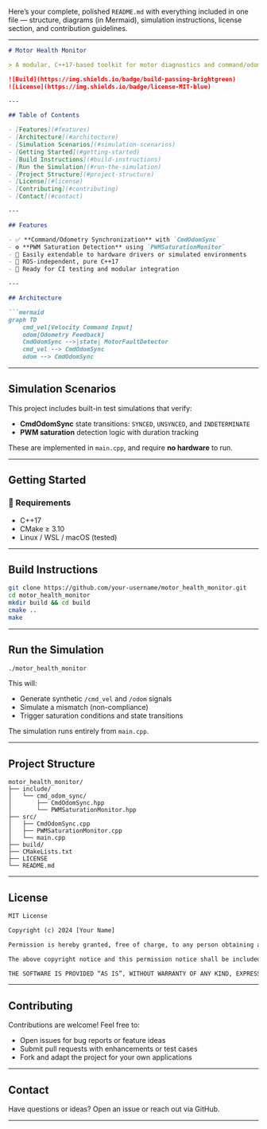 Here’s your complete, polished `README.md` with everything included in one file — structure, diagrams (in Mermaid), simulation instructions, license section, and contribution guidelines.

---

````markdown
# Motor Health Monitor

> A modular, C++17-based toolkit for motor diagnostics and command/odometry compliance monitoring. Hardware-agnostic and simulation-ready.

![Build](https://img.shields.io/badge/build-passing-brightgreen)
![License](https://img.shields.io/badge/license-MIT-blue)

---

## Table of Contents

- [Features](#features)
- [Architecture](#architecture)
- [Simulation Scenarios](#simulation-scenarios)
- [Getting Started](#getting-started)
- [Build Instructions](#build-instructions)
- [Run the Simulation](#run-the-simulation)
- [Project Structure](#project-structure)
- [License](#license)
- [Contributing](#contributing)
- [Contact](#contact)

---

## Features

- ✅ **Command/Odometry Synchronization** with `CmdOdomSync`
- ⚙️ **PWM Saturation Detection** using `PWMSaturationMonitor`
- 🔌 Easily extendable to hardware drivers or simulated environments
- 🧩 ROS-independent, pure C++17
- 🧪 Ready for CI testing and modular integration

---

## Architecture

```mermaid
graph TD
    cmd_vel[Velocity Command Input]
    odom[Odometry Feedback]
    CmdOdomSync -->|state| MotorFaultDetector
    cmd_vel --> CmdOdomSync
    odom --> CmdOdomSync
````

---

## Simulation Scenarios

This project includes built-in test simulations that verify:

* **CmdOdomSync** state transitions:
  `SYNCED`, `UNSYNCED`, and `INDETERMINATE`
* **PWM saturation** detection logic with duration tracking

These are implemented in `main.cpp`, and require **no hardware** to run.

---

## Getting Started

### 🔧 Requirements

* C++17
* CMake ≥ 3.10
* Linux / WSL / macOS (tested)

---

## Build Instructions

```bash
git clone https://github.com/your-username/motor_health_monitor.git
cd motor_health_monitor
mkdir build && cd build
cmake ..
make
```

---

## Run the Simulation

```bash
./motor_health_monitor
```

This will:

* Generate synthetic `/cmd_vel` and `/odom` signals
* Simulate a mismatch (non-compliance)
* Trigger saturation conditions and state transitions

The simulation runs entirely from `main.cpp`.

---

## Project Structure

```
motor_health_monitor/
├── include/
│   └── cmd_odom_sync/
│       ├── CmdOdomSync.hpp
│       └── PWMSaturationMonitor.hpp
├── src/
│   ├── CmdOdomSync.cpp
│   ├── PWMSaturationMonitor.cpp
│   └── main.cpp
├── build/
├── CMakeLists.txt
├── LICENSE
└── README.md
```

---

## License

```txt
MIT License

Copyright (c) 2024 [Your Name]

Permission is hereby granted, free of charge, to any person obtaining a copy of this software and associated documentation files (the “Software”), to deal in the Software without restriction, including without limitation the rights to use, copy, modify, merge, publish, distribute, sublicense, and/or sell copies of the Software, and to permit persons to whom the Software is furnished to do so, subject to the following conditions:

The above copyright notice and this permission notice shall be included in all copies or substantial portions of the Software.

THE SOFTWARE IS PROVIDED “AS IS”, WITHOUT WARRANTY OF ANY KIND, EXPRESS OR IMPLIED...
```

---

## Contributing

Contributions are welcome! Feel free to:

* Open issues for bug reports or feature ideas
* Submit pull requests with enhancements or test cases
* Fork and adapt the project for your own applications

---

## Contact

Have questions or ideas? Open an issue or reach out via GitHub.

---


